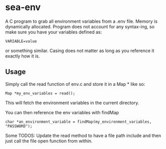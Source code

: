 # sea-env
A C program to grab all environment variables from a .env file. Memory is dynamically allocated. Program does not account for any syntax-ing, so make sure you have your variables defined as:
```
VARIABLE=value
```
or something similar. Casing does not matter as long as you reference it exactly how it is.

## Usage
Simply call the read function of env.c and store it in a Map * like so:
```
Map *my_env_variables = read();
```
This will fetch the environment variables in the current directory.

You can then reference the env variables with findMap
```
char *an_environment_variable = findMap(my_environment_variables, "PASSWORD");
```

Some TODOS: Update the read method to have a file path include and then just call the file open function from within.
